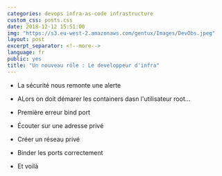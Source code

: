 ```yaml
---
categories: devops infra-as-code infrastructure
custom_css: posts.css
date: 2018-12-12 15:51:00
img: "https://s3.eu-west-2.amazonaws.com/gentux/Images/DevObs.jpeg"
layout: post
excerpt_separator: <!--more-->
language: fr
public: yes
title: "Un nouveau rôle : Le developpeur d'infra"
---
```


* La sécurité nous remonte une alerte
* ALors on doit démarer les containers dasn l'utilisateur root...

* Première erreur bind port
* Écouter sur une adresse privé
* Créer un réseau privé
* Binder les ports correctement
* Et voilà

<!--more-->
